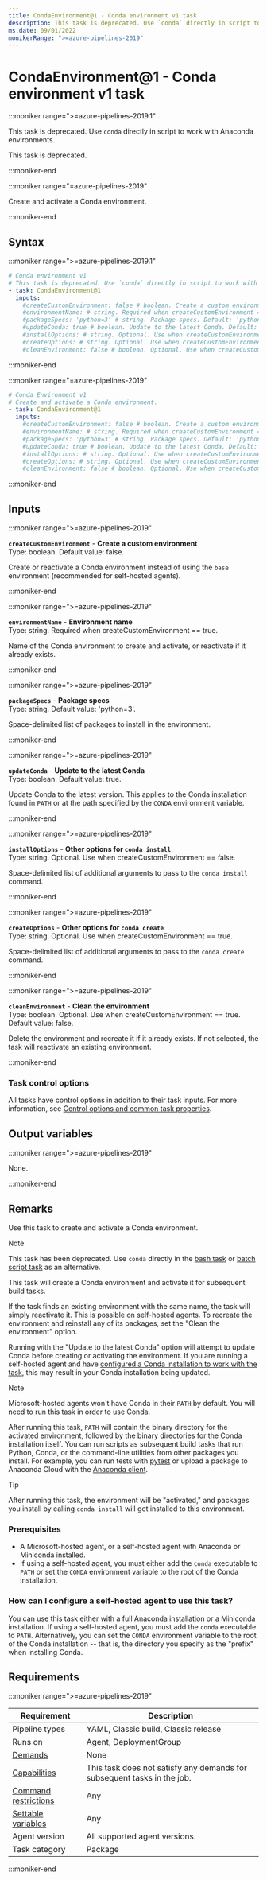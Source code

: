```yaml
---
title: CondaEnvironment@1 - Conda environment v1 task
description: This task is deprecated. Use `conda` directly in script to work with Anaconda environments.
ms.date: 09/01/2022
monikerRange: ">=azure-pipelines-2019"
---
```


# CondaEnvironment@1 - Conda environment v1 task

<!-- :::description::: -->
:::moniker range=">=azure-pipelines-2019.1"

<!-- :::editable-content name="description"::: -->
This task is deprecated. Use `conda` directly in script to work with Anaconda environments.
<!-- :::editable-content-end::: -->

This task is deprecated.

:::moniker-end

:::moniker range="=azure-pipelines-2019"

<!-- :::editable-content name="description"::: -->
Create and activate a Conda environment.
<!-- :::editable-content-end::: -->

:::moniker-end
<!-- :::description-end::: -->

<!-- :::syntax::: -->
## Syntax

:::moniker range=">=azure-pipelines-2019.1"

```yaml
# Conda environment v1
# This task is deprecated. Use `conda` directly in script to work with Anaconda environments.
- task: CondaEnvironment@1
  inputs:
    #createCustomEnvironment: false # boolean. Create a custom environment. Default: false.
    #environmentName: # string. Required when createCustomEnvironment == true. Environment name. 
    #packageSpecs: 'python=3' # string. Package specs. Default: 'python=3'.
    #updateConda: true # boolean. Update to the latest Conda. Default: true.
    #installOptions: # string. Optional. Use when createCustomEnvironment == false. Other options for `conda install`. 
    #createOptions: # string. Optional. Use when createCustomEnvironment == true. Other options for `conda create`. 
    #cleanEnvironment: false # boolean. Optional. Use when createCustomEnvironment == true. Clean the environment. Default: false.
```

:::moniker-end

:::moniker range="=azure-pipelines-2019"

```yaml
# Conda Environment v1
# Create and activate a Conda environment.
- task: CondaEnvironment@1
  inputs:
    #createCustomEnvironment: false # boolean. Create a custom environment. Default: false.
    #environmentName: # string. Required when createCustomEnvironment == true. Environment name. 
    #packageSpecs: 'python=3' # string. Package specs. Default: 'python=3'.
    #updateConda: true # boolean. Update to the latest Conda. Default: true.
    #installOptions: # string. Optional. Use when createCustomEnvironment == false. Other options for `conda install`. 
    #createOptions: # string. Optional. Use when createCustomEnvironment == true. Other options for `conda create`. 
    #cleanEnvironment: false # boolean. Optional. Use when createCustomEnvironment == true. Clean the environment. Default: false.
```

:::moniker-end
<!-- :::syntax-end::: -->

<!-- :::inputs::: -->
## Inputs

<!-- :::item name="createCustomEnvironment"::: -->
:::moniker range=">=azure-pipelines-2019"

**`createCustomEnvironment`** - **Create a custom environment**<br>
Type: boolean. Default value: false.<br>
<!-- :::editable-content name="helpMarkDown"::: -->
Create or reactivate a Conda environment instead of using the `base` environment (recommended for self-hosted agents).
<!-- :::editable-content-end::: -->

:::moniker-end
<!-- :::item-end::: -->
<!-- :::item name="environmentName"::: -->
:::moniker range=">=azure-pipelines-2019"

**`environmentName`** - **Environment name**<br>
Type: string. Required when createCustomEnvironment == true.<br>
<!-- :::editable-content name="helpMarkDown"::: -->
Name of the Conda environment to create and activate, or reactivate if it already exists.
<!-- :::editable-content-end::: -->

:::moniker-end
<!-- :::item-end::: -->
<!-- :::item name="packageSpecs"::: -->
:::moniker range=">=azure-pipelines-2019"

**`packageSpecs`** - **Package specs**<br>
Type: string. Default value: 'python=3'.<br>
<!-- :::editable-content name="helpMarkDown"::: -->
Space-delimited list of packages to install in the environment.
<!-- :::editable-content-end::: -->

:::moniker-end
<!-- :::item-end::: -->
<!-- :::item name="updateConda"::: -->
:::moniker range=">=azure-pipelines-2019"

**`updateConda`** - **Update to the latest Conda**<br>
Type: boolean. Default value: true.<br>
<!-- :::editable-content name="helpMarkDown"::: -->
Update Conda to the latest version. This applies to the Conda installation found in `PATH` or at the path specified by the `CONDA` environment variable.
<!-- :::editable-content-end::: -->

:::moniker-end
<!-- :::item-end::: -->
<!-- :::item name="installOptions"::: -->
:::moniker range=">=azure-pipelines-2019"

**`installOptions`** - **Other options for `conda install`**<br>
Type: string. Optional. Use when createCustomEnvironment == false.<br>
<!-- :::editable-content name="helpMarkDown"::: -->
Space-delimited list of additional arguments to pass to the `conda install` command.
<!-- :::editable-content-end::: -->

:::moniker-end
<!-- :::item-end::: -->
<!-- :::item name="createOptions"::: -->
:::moniker range=">=azure-pipelines-2019"

**`createOptions`** - **Other options for `conda create`**<br>
Type: string. Optional. Use when createCustomEnvironment == true.<br>
<!-- :::editable-content name="helpMarkDown"::: -->
Space-delimited list of additional arguments to pass to the `conda create` command.
<!-- :::editable-content-end::: -->

:::moniker-end
<!-- :::item-end::: -->
<!-- :::item name="cleanEnvironment"::: -->
:::moniker range=">=azure-pipelines-2019"

**`cleanEnvironment`** - **Clean the environment**<br>
Type: boolean. Optional. Use when createCustomEnvironment == true. Default value: false.<br>
<!-- :::editable-content name="helpMarkDown"::: -->
Delete the environment and recreate it if it already exists. If not selected, the task will reactivate an existing environment.
<!-- :::editable-content-end::: -->

:::moniker-end
<!-- :::item-end::: -->

### Task control options

All tasks have control options in addition to their task inputs. For more information, see [Control options and common task properties](/azure/devops/pipelines/yaml-schema/steps-task#common-task-properties).
<!-- :::inputs-end::: -->

<!-- :::outputVariables::: -->
## Output variables

:::moniker range=">=azure-pipelines-2019"

None.

:::moniker-end
<!-- :::outputVariables-end::: -->

<!-- :::remarks::: -->
<!-- :::editable-content name="remarks"::: -->
## Remarks

Use this task to create and activate a Conda environment.

> [!NOTE]
> This task has been deprecated. Use `conda` directly in the [bash task](bash-v3.md) or [batch script task](batch-script-v1.md) as an alternative.

This task will create a Conda environment and activate it for subsequent build tasks.

If the task finds an existing environment with the same name, the task will simply reactivate it. This is possible on self-hosted agents. To recreate the environment and reinstall any of its packages, set the "Clean the environment" option.

Running with the "Update to the latest Conda" option will attempt to update Conda before creating or activating the environment.
If you are running a self-hosted agent and have [configured a Conda installation to work with the task](#how-can-i-configure-a-self-hosted-agent-to-use-this-task), this may result in your Conda installation being updated.

> [!NOTE]
> Microsoft-hosted agents won't have Conda in their `PATH` by default. You will need to run this task in order to use Conda.

After running this task, `PATH` will contain the binary directory for the activated environment, followed by the binary directories for the Conda installation itself.
You can run scripts as subsequent build tasks that run Python, Conda, or the command-line utilities from other packages you install.
For example, you can run tests with [pytest](https://docs.pytest.org/en/latest/) or upload a package to Anaconda Cloud with the [Anaconda client](https://github.com/Anaconda-Platform/anaconda-client).

> [!TIP]
> After running this task, the environment will be "activated," and packages you install by calling `conda install` will get installed to this environment.

### Prerequisites

* A Microsoft-hosted agent, or a self-hosted agent with Anaconda or Miniconda installed.
* If using a self-hosted agent, you must either add the `conda` executable to `PATH` or set the `CONDA` environment variable to the root of the Conda installation.

### How can I configure a self-hosted agent to use this task?

You can use this task either with a full Anaconda installation or a Miniconda installation.
If using a self-hosted agent, you must add the `conda` executable to `PATH`.
Alternatively, you can set the `CONDA` environment variable to the root of the Conda installation -- that is, the directory you specify as the "prefix" when installing Conda.
<!-- :::editable-content-end::: -->
<!-- :::remarks-end::: -->

<!-- :::examples::: -->
<!-- :::editable-content name="examples"::: -->
<!-- :::editable-content-end::: -->
<!-- :::examples-end::: -->

<!-- :::properties::: -->
## Requirements

:::moniker range=">=azure-pipelines-2019"

| Requirement | Description |
|-------------|-------------|
| Pipeline types | YAML, Classic build, Classic release |
| Runs on | Agent, DeploymentGroup |
| [Demands](/azure/devops/pipelines/process/demands) | None |
| [Capabilities](/azure/devops/pipelines/agents/agents#capabilities) | This task does not satisfy any demands for subsequent tasks in the job. |
| [Command restrictions](/azure/devops/pipelines/security/templates#agent-logging-command-restrictions) | Any |
| [Settable variables](/azure/devops/pipelines/security/templates#agent-logging-command-restrictions) | Any |
| Agent version | All supported agent versions. |
| Task category | Package |

:::moniker-end
<!-- :::properties-end::: -->

<!-- :::see-also::: -->
<!-- :::editable-content name="seeAlso"::: -->
<!-- :::editable-content-end::: -->
<!-- :::see-also-end::: -->